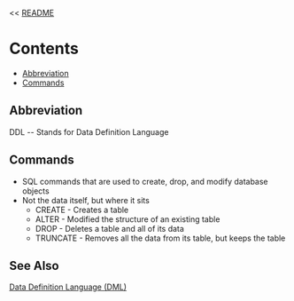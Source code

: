<< [README](./README.md)

# Contents
- [Abbreviation](#abbreviation)
- [Commands](#commands)

## Abbreviation
DDL -- Stands for Data Definition Language

## Commands
- SQL commands that are used to create, drop, and modify database objects
- Not the data itself, but where it sits
    - CREATE - Creates a table
    - ALTER - Modified the structure of an existing table
    - DROP - Deletes a table and all of its data
    - TRUNCATE - Removes all the data from its table, but keeps the table

## See Also
[Data Definition Language (DML)](./DataDefinitionLanguage.md)